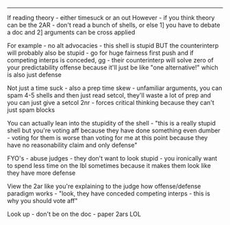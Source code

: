
----

If reading theory - either timesuck or an out 
However - if you think theory can be the 2AR - don't read a bunch of shells, or else 1] you have to debate a doc and 2] arguments can be cross applied

For example - no alt advocacies - this shell is stupid BUT the counterinterp will probably also be stupid - go for huge fairness first push and if competing interps is conceded, gg - their counterinterp will solve zero of your predictability offense because it'll just be like "one alternative!" which is also just defense

Not just a time suck - also a prep time skew -  unfamiliar arguments, you can spam 4-5 shells and then just read setcol, they'll waste a lot of prep and you can just give a setcol  2nr - forces critical thinking because they can't just spam blocks

You can actually lean into the stupidity of the shell - "this is a really stupid shell but you're voting aff because they have done something even dumber - voting for them is worse than voting for me at this point because they have no reasonability claim and only defense"

FYO's - abuse judges - they don't want to look stupid - you ironically want to spend less time on the lbl sometimes because it makes them look like they have more defense

View the 2ar like you're explaining to the judge how offense/defense paradigm works - "look, they have conceded competing interps - this is why you should vote aff"

Look up - don't be on the doc - paper 2ars LOL